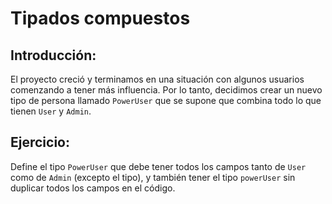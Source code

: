 # Tipados compuestos

## Introducción:

El proyecto creció y terminamos en una situación con algunos usuarios comenzando a tener más influencia. Por lo tanto, decidimos crear un nuevo tipo de persona llamado `PowerUser` que se supone que combina todo lo que tienen `User` y `Admin`.

## Ejercicio:

Define el tipo `PowerUser` que debe tener todos los campos tanto de `User` como de `Admin` (excepto el tipo), y también tener el tipo `powerUser` sin duplicar todos los campos en el código.
